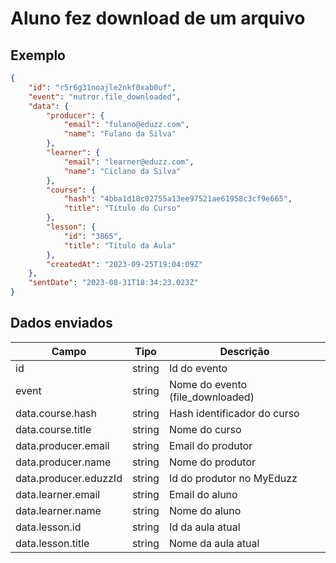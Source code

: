 # Aluno fez download de um arquivo

## Exemplo

```json
{
    "id": "r5r6g31noajle2nkf0xab0uf",
    "event": "nutror.file_downloaded",
    "data": {
        "producer": {
            "email": "fulano@eduzz.com",
            "name": "Fulano da Silva"
        },
        "learner": {
            "email": "learner@eduzz.com",
            "name": "Ciclano da Silva"
        },
        "course": {
            "hash": "4bba1d18c02755a13ee97521ae61958c3cf9e665",
            "title": "Título do Curso"
        },
        "lesson": {
            "id": "3865",
            "title": "Título da Aula"
        },
        "createdAt": "2023-09-25T19:04:09Z"
    },
    "sentDate": "2023-08-31T18:34:23.023Z"
}
```

## Dados enviados

| Campo                 | Tipo   | Descrição                           |
|-----------------------|--------|-------------------------------------|
| id                    | string | Id do evento                        |
| event                 | string | Nome do evento (file_downloaded)    |
| data.course.hash      | string | Hash identificador do curso         |
| data.course.title     | string | Nome do curso                       |
| data.producer.email   | string | Email do produtor                   |
| data.producer.name    | string | Nome do produtor                    |
| data.producer.eduzzId | string | Id do produtor no MyEduzz           |
| data.learner.email    | string | Email do aluno                      |
| data.learner.name     | string | Nome do aluno                       |
| data.lesson.id        | string | Id da aula atual                    |
| data.lesson.title     | string | Nome da aula atual                  |